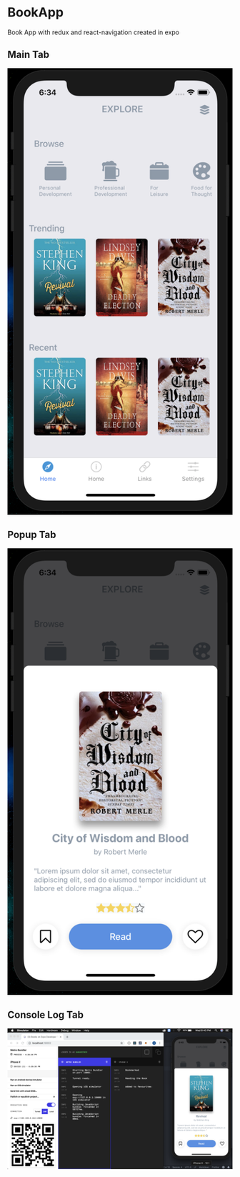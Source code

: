 # BookApp

Book App with redux and react-navigation created in expo

## Main Tab
<img src="screenshots/MainTab.png">

## Popup Tab
<img src="screenshots/PopupView.png">

## Console Log Tab
<img src="screenshots/ConsoleLog.png">